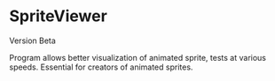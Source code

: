 SpriteViewer
============
Version Beta

Program allows better visualization of animated sprite, tests at various speeds. Essential for creators of animated sprites.
